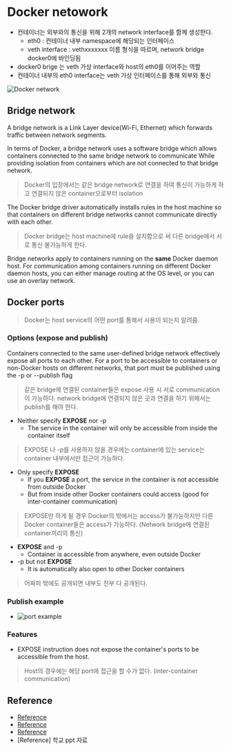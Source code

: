 # Docker netowork

- 컨테이너는 외부와의 통신을 위해 2개의 network interface를 함께 생성한다.
  - eth0 : 컨테이너 내부 namespace에 해당되는 인터페이스
  - veth interface : vethxxxxxxx 이름 형식을 따르며, network bridge docker0에 바인딩됨
- docker0 brige 는 veth 가상 interface와 host의 eth0를 이어주는 역할
- 컨테이너 내부의 eth0 interface는 veth 가상 인터페이스를 통해 외부와 통신

![Docker network](https://user-images.githubusercontent.com/105041834/209779314-390369a4-2fa2-460f-a6cc-70ba8b06ffb4.jpg)

## Bridge network
A bridge network is a Link Layer device(Wi-Fi, Ethernet) which forwards traffic between network segments.

In terms of Docker, a bridge network uses a software bridge which allows containers connected to the same bridge network to communicate
While providing isolation from containers which are not connected to that bridge network.

> Docker의 입장에서는 같은 bridge network로 연결을 하여 통신이 가능하게 하고 연결되지 않은 container으로부터 isolation

The Docker bridge driver automatically installs rules in the host machine so that containers on different bridge networks cannot communicate directly with each other.

> Docker bridge는 host machine에 rule을 설치함으로 써 다른 bridge에서 서로 통신 불가능하게 한다.

Bridge networks apply to containers running on the **same** Docker daemon host.
For communication among containers running on different Docker daemon hosts, 
you can either manage routing at the OS level, or you can use an overlay network.

## Docker ports
> Docker는 host service의 어떤 port를 통해서 사용이 되는지 알려줌.

### Options (expose and publish)
Containers connected to the same user-defined bridge network effectively expose all ports to each other.
For a port to be accessible to containers or non-Docker hosts on different networks,
that port must be published using the -p or --publish flag

> 같은 bridge에 연결된 container들은 expose 사용 시 서로 communication이 가능하다.
> network bridge에 연결되지 않은 곳과 연결을 하기 위해서는 publish를 해야 한다.

- Neither specify **EXPOSE** nor -p
  - The service in the container will only be accessible from inside the container itself
> EXPOSE 나 -p를 사용하지 않을 경우에는 container에 있는 service는 container 내부에서만 접근이 가능하다.
- Only specify **EXPOSE**
  - If you **EXPOSE** a port, the service in the container is not accessible from outside Docker
  - But from inside other Docker containers could access (good for inter-container communication)
> EXPOSE만 하게 될 경우 Docker의 밖에서는 access가 불가능하지만 다른 Docker container들은 access가 가능하다. (Network bridge에 연결된 container끼리의 통신)
- **EXPOSE** and -p
  - Container is accessible from anywhere, even outside Docker
- -p but not **EXPOSE**
  - It is automatically also open to other Docker containers
> 어짜피 밖에도 공개되면 내부도 전부 다 공개된다.

### Publish example
- ![port example](https://user-images.githubusercontent.com/105041834/200626548-780889e0-6e4c-4017-8991-1d37e147db51.jpg)


### Features
- EXPOSE instruction does not expose the container's ports to be accessible from the host.
> Host의 경우에는 해당 port에 접근을 할 수가 없다. (inter-container communication)

## Reference
- [Reference](https://www.mend.io/free-developer-tools/blog/docker-expose-port/)
- [Reference](https://stackoverflow.com/questions/22111060/what-is-the-difference-between-expose-and-publish-in-docker)
- [Reference](https://docs.docker.com/network/bridge/)
- [Reference] 학교 ppt 자료